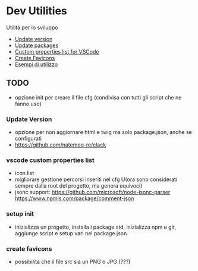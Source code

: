 # Dev Utilities

Utilità per lo sviluppo


* [Update version](docs/update-version.md)
* [Update packages](docs/update-packages.md)
* [Custom properties list for VSCode](docs/custom-properties-list.md)
* [Create Favicons](docs/create-favicons.md)
* [Esempi di utilizzo](docs/esempi-utilizzo.md)


## TODO
* opzione init per creare il file cfg (condivisa con tutti gli script che ne fanno uso)

### Update Version
* opzione per non aggiornare html e twig ma solo package.json, anche se configurati
* https://github.com/natemoo-re/clack

### vscode custom properties list
* icon list
* migliorare gestione percorsi inseriti nel cfg U(ora sono considerati sempre dalla root del progetto, ma genera equivoci)
* jsonc support: https://github.com/microsoft/node-jsonc-parser https://www.npmjs.com/package/comment-json

### setup init
* inizializza un progetto, installa i package std, inizializza npm e git, aggiunge script e setup vari nel package.json

###  create favicons
* possibilità che il file src sia un PNG o JPG (???)

